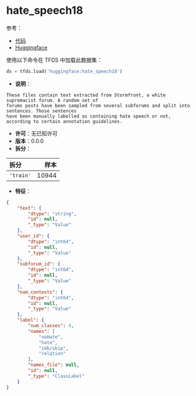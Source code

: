 # hate_speech18

参考：

- [代码](https://github.com/huggingface/datasets/blob/master/datasets/hate_speech18)
- [Huggingface](https://huggingface.co/datasets/hate_speech18)

使用以下命令在 TFDS 中加载此数据集：

```python
ds = tfds.load('huggingface:hate_speech18')
```

- **说明**：

```
These files contain text extracted from Stormfront, a white supremacist forum. A random set of
forums posts have been sampled from several subforums and split into sentences. Those sentences
have been manually labelled as containing hate speech or not, according to certain annotation guidelines.
```

- **许可**：无已知许可
- **版本**：0.0.0
- **拆分**：

拆分 | 样本
:-- | --:
`'train'` | 10944

- **特征**：

```json
{
    "text": {
        "dtype": "string",
        "id": null,
        "_type": "Value"
    },
    "user_id": {
        "dtype": "int64",
        "id": null,
        "_type": "Value"
    },
    "subforum_id": {
        "dtype": "int64",
        "id": null,
        "_type": "Value"
    },
    "num_contexts": {
        "dtype": "int64",
        "id": null,
        "_type": "Value"
    },
    "label": {
        "num_classes": 4,
        "names": [
            "noHate",
            "hate",
            "idk/skip",
            "relation"
        ],
        "names_file": null,
        "id": null,
        "_type": "ClassLabel"
    }
}
```
